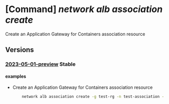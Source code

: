 # [Command] _network alb association create_

Create an Application Gateway for Containers association resource

## Versions

### [2023-05-01-preview](/Resources/mgmt-plane/L3N1YnNjcmlwdGlvbnMve30vcmVzb3VyY2Vncm91cHMve30vcHJvdmlkZXJzL21pY3Jvc29mdC5zZXJ2aWNlbmV0d29ya2luZy90cmFmZmljY29udHJvbGxlcnMve30vYXNzb2NpYXRpb25zL3t9/2023-05-01-preview.xml) **Stable**

<!-- mgmt-plane /subscriptions/{}/resourcegroups/{}/providers/microsoft.servicenetworking/trafficcontrollers/{}/associations/{} 2023-05-01-preview -->

#### examples

- Create an Application Gateway for Containers association resource
    ```bash
        network alb association create -g test-rg -n test-association --alb-name test-alb --subnet <subnetId>
    ```
